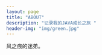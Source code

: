 ```yaml
---
layout: page
title: "ABOUT"
description: "记录我的JAVA成长之旅 " 
header-img: "img/green.jpg"
---
```


风之痕的迷弟。





